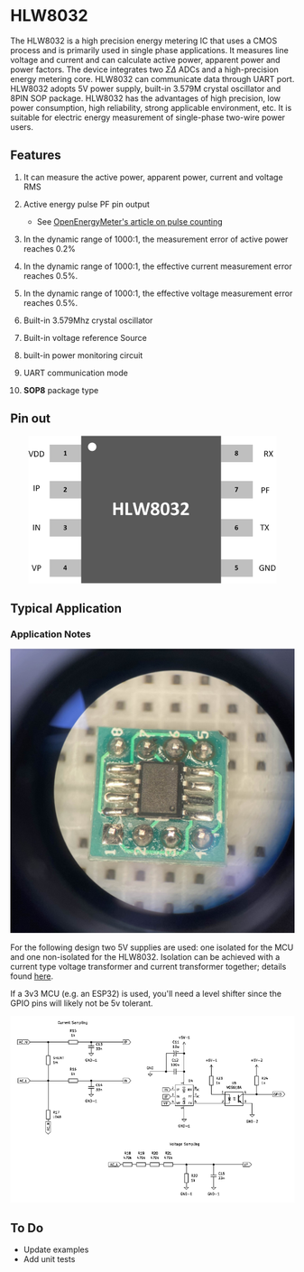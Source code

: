 # HLW8032

The HLW8032 is a high precision energy metering IC that uses a CMOS process and is primarily used in single phase applications. It measures line voltage and current and can calculate active power, apparent power and power factors. The device integrates two $\Sigma\Delta$ ADCs and a high-precision energy metering core. HLW8032 can communicate data through UART port. HLW8032 adopts 5V power supply, built-in 3.579M crystal oscillator and 8PIN SOP package. HLW8032 has the advantages of high precision, low power consumption, high reliability, strong applicable environment, etc. It is suitable for electric energy measurement of single-phase two-wire power users.

## Features

1. It can measure the active power, apparent power, current and voltage RMS  

2. Active energy pulse PF pin output
    - See [OpenEnergyMeter's article on pulse counting][1^]

3. In the dynamic range of 1000:1, the measurement error of active power reaches 0.2% 

4. In the dynamic range of 1000:1, the effective current measurement error reaches 0.5%. 

5.  In the dynamic range of 1000:1, the effective voltage measurement error reaches 0.5%. 

6.  Built-in 3.579Mhz crystal oscillator 

7.  Built-in voltage reference Source 

8.  built-in power monitoring circuit 

9.  UART communication mode 

10. **SOP8** package type 

[1^]: https://docs.openenergymonitor.org/emonpi/pulse_counting.html

## Pin out
<div align=center>
  <img src="Docs/HLW8032.png" >
</div>

## Typical Application

### Application Notes

<div align=center>
  <img src="Docs/break_out.jpg">
</div>

For the following design two 5V supplies are used: one isolated for the MCU and one non-isolated for the HLW8032. Isolation can be achieved with a current type voltage transformer and current transformer together; details found [here][isolated energy monitor design].

If a 3v3 MCU (e.g. an ESP32) is used, you'll need a level shifter since the GPIO pins will likely not be 5v tolerant.

[isolated energy monitor design]: https://w.electrodragon.com/w/HLW8032_SDK

<div align=center>
  <img src="Docs/Schematic.png" >
</div>

## To Do

- Update examples
- Add unit tests
